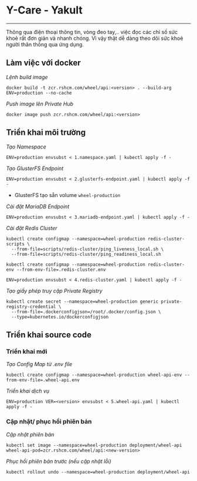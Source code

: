 # Y-Care - Yakult

---

Thông qua điện thoại thông tin, vòng đeo tay,.. việc đọc các chỉ số sức khoẻ rất đơn giản và
nhanh chóng. Vì vậy thật dễ dàng theo dõi sức khoẻ người thân thông qua ứng dụng.

## Làm việc với docker

*Lệnh build image*
```shell
docker build -t zcr.rshcm.com/wheel/api:<version> . --build-arg ENV=production --no-cache
```

*Push image lên Private Hub*
```shell
docker image push zcr.rshcm.com/wheel/api:<version>
```

## Triển khai môi trường

*Tạo Namespace*
```shell
ENV=production envsubst < 1.namespace.yaml | kubectl apply -f -
```

*Tạo GlusterFS Endpoint*
```shell
ENV=production envsubst < 2.glusterfs-endpoint.yaml | kubectl apply -f -
```
- GlusterFS tạo sẵn volume `wheel-production`

*Cài đặt MariaDB Endpoint*

```shell
ENV=production envsubst < 3.mariadb-endpoint.yaml | kubectl apply -f -
```

*Cài đặt Redis Cluster*
```shell
kubectl create configmap --namespace=wheel-production redis-cluster-scripts \
  --from-file=scripts/redis-cluster/ping_liveness_local.sh \
  --from-file=scripts/redis-cluster/ping_readiness_local.sh
```

```shell
kubectl create configmap --namespace=wheel-production redis-cluster-env --from-env-file=.redis-cluster.env
```

```shell
ENV=production envsubst < 4.redis-cluster.yaml | kubectl apply -f -
```

*Tạo giấy phép truy cập Private Registry*
```shell
kubectl create secret --namespace=wheel-production generic private-registry-credential \
  --from-file=.dockerconfigjson=/root/.docker/config.json \
  --type=kubernetes.io/dockerconfigjson
```

## Triển khai source code

### Triển khai mới

*Tạo Config Map từ .env file*
```shell
kubectl create configmap --namespace=wheel-production wheel-api-env --from-env-file=.wheel-api.env
```

*Triển khai dịch vụ*
```shell
ENV=production VER=<version> envsubst < 5.wheel-api.yaml | kubectl apply -f -
```
### Cập nhật/ phục hồi phiên bản

*Cập nhật phiên bản*
```shell
kubectl set image --namespace=wheel-production deployment/wheel-api wheel-api-pod=zcr.rshcm.com/wheel/api:<new-version>
```

*Phục hồi phiên bản trước (nếu cập nhật lỗi)*
```shell
kubectl rollout undo --namespace=wheel-production deployment/wheel-api
```
